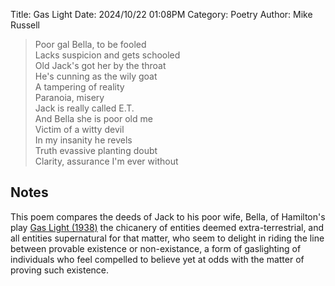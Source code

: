 Title: Gas Light
Date: 2024/10/22 01:08PM
Category: Poetry
Author: Mike Russell

> Poor gal Bella, to be fooled<br>
> Lacks suspicion and gets schooled<br>
> Old Jack's got her by the throat<br>
> He's cunning as the wily goat<br>
> A tampering of reality<br>
> Paranoia, misery<br>
> Jack is really called E.T.<br>
> And Bella she is poor old me<br>
> Victim of a witty devil<br>
> In my insanity he revels<br>
> Truth evassive planting doubt<br>
> Clarity, assurance I'm ever without

## Notes

This poem compares the deeds of Jack to his poor wife, Bella, of Hamilton's play [Gas Light (1938)](https://en.wikipedia.org/wiki/Gas_Light) the chicanery of entities deemed extra-terrestrial, and all entities supernatural for that matter, who seem to delight in riding the line between provable existence or non-existance, a form of gaslighting of individuals who feel compelled to believe yet at odds with the matter of proving such existence.
